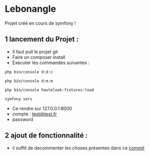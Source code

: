 
# Lebonangle

Projet créé en cours de symfony !

## 1 lancement du Projet :

- Il faut pull le projet git
- Faire un composer install
- Executer les commandes suivantes :
```CMD
php bin/console d:d:c

php bin/console d:m:m

php bin/console hautelook:fixtures:load

symfony serv
```

- Ce rendre sur 127.0.0.1:8000
- compte : test@test.fr
- password



## 2 ajout de fonctionnalité :
 - il suffit de decommenter les choses présentes dans ce [commit](https://github.com/QuillianChardon/tp_final/commit/9286cee966b25f73ac55abbfb32d3996cedfe641) 
